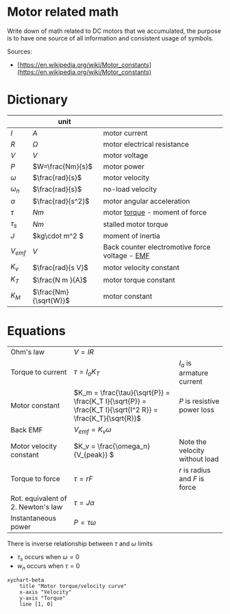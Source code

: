 # Motor related math

Write down of math related to DC motors that we accumulated, the purpose is to have one source of all information and consistent usage of symbols.

Sources:
 - [https://en.wikipedia.org/wiki/Motor_constants](https://en.wikipedia.org/wiki/Motor_constants)

# Dictionary

| | unit | |
| ----- | ---- | --- |
| $I$ | $A$ |  motor current
| $R$ | $\Omega$ | motor electrical resistance
| $V$ | $V$ | motor voltage
| $P$ | $W=\frac{Nm}{s}$ | motor power
| $\omega$ | $\frac{rad}{s}$ | motor velocity
| $\omega_n$ | $\frac{rad}{s}$ | no-load velocity
| $\alpha$ | $\frac{rad}{s^2}$ | motor angular acceleration
| $\tau$ | $Nm$ | motor [torque](https://en.wikipedia.org/wiki/Torque) - moment of force
| $\tau_s$| $Nm$| stalled motor torque
| $J$ | $kg\cdot m^2 $ | moment of inertia
| $V_{emf}$ | $V$ | Back counter electromotive force voltage - [EMF](https://en.wikipedia.org/wiki/Counter_electromotive_force)
| $K_v$ | $\frac{rad}{s V}$ | motor velocity constant
| $K_T$ | $\frac{N m }{A}$ | motor torque constant
| $K_M$ | $\frac{Nm}{\sqrt{W}}$ | motor constant

# Equations

||||
| --- | --- | --- |
| Ohm's law | $V = IR$||
| Torque to current | $\tau = I_a K_T$ | $I_a$ is armature current
| Motor constant | $K_m = \frac{\tau}{\sqrt{P}} = \frac{K_T I}{\sqrt{P}} = \frac{K_T I}{\sqrt{I^2 R}} = \frac{K_T}{\sqrt{R}}$ | $P$ is resistive power loss
| Back EMF | $V_{emf} = K_v \omega$ |
| Motor velocity constant | $K_v = \frac{\omega_n}{V_{peak}} $ | Note the velocity without load
| Torque to force | $\tau = r F$ | $r$ is radius and $F$ is force
| Rot. equivalent of 2. Newton's law | $\tau = J \alpha$
| Instantaneous power | $P = \tau \omega$

There is inverse relationship between $\tau$ and $\omega$ limits
 - $\tau_s$ occurs when $\omega=0$
 - $w_n$ occurs when $\tau=0$
```mermaid
xychart-beta
    title "Motor torque/velocity curve"
    x-axis "Velocity"
    y-axis "Torque"
    line [1, 0]
```
